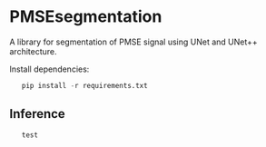 # PMSEsegmentation

A library for segmentation of PMSE signal using UNet and UNet++ architecture.


Install dependencies:
```python
   pip install -r requirements.txt
```

## Inference

```python
   test
```
